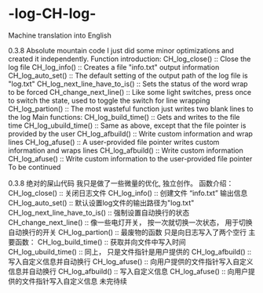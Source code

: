 # -log-CH-log-
Machine translation into English

0.3.8
Absolute mountain code
I just did some minor optimizations and created it independently.
Function introduction:
  CH_log_close() :: Close the log file
  CH_log_info() :: Creates a file "info.txt" output information
  CH_log_auto_set() :: The default setting of the output path of the log file is "log.txt"
  CH_log_next_line_have_to_is() :: Sets the status of the word wrap to be forced
  CH_change_next_line() :: Like some light switches, press once to switch the state, used to toggle the switch for line wrapping
  CH_log_partion() :: The most wasteful function just writes two blank lines to the log
  Main functions:
  CH_log_build_time() :: Gets and writes to the file time
  CH_log_ubuild_time() :: Same as above, except that the file pointer is provided by the user
  CH_log_afbuild() :: Write custom information and wrap lines
  CH_log_afuse() :: A user-provided file pointer writes custom information and wraps lines
  CH_log_afbuild() :: Write custom information
  CH_log_afuse() :: Write custom information to the user-provided file pointer
To be continued

0.3.8
绝对的屎山代码
我只是做了一些微量的优化, 独立创作。
函数介绍：
  CH_log_close() :: 关闭日志文件
  CH_log_info() :: 创建文件 “info.txt” 输出信息
  CH_log_auto_set() :: 默认设置log文件的输出路径为"log.txt"
  CH_log_next_line_have_to_is() :: 强制设置自动换行的状态
  CH_change_next_line() :: 像一些电灯开关， 按一次就切换一次状态， 用于切换自动换行的开关
  CH_log_partion() :: 最废物的函数 只是向日志写入了两个空行
  主要函数：
  CH_log_build_time() :: 获取并向文件中写入时间
  CH_log_ubuild_time() :: 同上， 只是文件指针是用户提供的
  CH_log_afbuild() :: 写入自定义信息并自动换行
  CH_log_afuse() :: 向用户提供的文件指针写入自定义信息并自动换行
  CH_log_afbuild() :: 写入自定义信息
  CH_log_afuse() :: 向用户提供的文件指针写入自定义信息
未完待续
